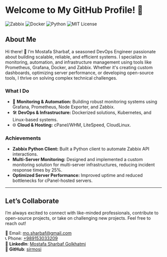 # Welcome to My GitHub Profile! 👋

![Zabbix](https://img.shields.io/badge/Zabbix-API%20Client-red?style=flat&logo=zabbix)
![Docker](https://img.shields.io/badge/Docker-Compose-blue?style=flat&logo=docker)
![Python](https://img.shields.io/badge/Python-3.x-blue?style=flat&logo=python)
![MIT License](https://img.shields.io/badge/License-MIT-green?style=flat)

## About Me
Hi there! 👋 I’m Mostafa Sharbaf, a seasoned DevOps Engineer passionate about building scalable, reliable, and efficient systems. I specialize in monitoring, automation, and infrastructure management using tools like Prometheus, Grafana, Docker, and Zabbix. Whether it's creating custom dashboards, optimizing server performance, or developing open-source tools, I thrive on solving complex technical challenges.

### **What I Do**
- 🚀 **Monitoring & Automation:** Building robust monitoring systems using Grafana, Prometheus, Node Exporter, and Zabbix.
- 🛠️ **DevOps & Infrastructure:** Dockerized solutions, Kubernetes, and Linux-based systems.
- 🌐 **Cloud & Hosting:** cPanel/WHM, LiteSpeed, CloudLinux.

### **Achievements**
- **Zabbix Python Client:** Built a Python client to automate Zabbix API interactions.
- **Multi-Server Monitoring:** Designed and implemented a custom monitoring solution for multi-server infrastructures, reducing incident response times by 25%.
- **Optimized Server Performance:** Improved uptime and reduced bottlenecks for cPanel-hosted servers.

---

## Let’s Collaborate
I’m always excited to connect with like-minded professionals, contribute to open-source projects, or take on challenging new projects. Feel free to reach out!

📧 Email: [mo.sharbaf@gmail.com](mailto:mo.sharbaf@gmail.com)  
📞 Phone: [+989153033209](tel:+989153033209)  
🔗 **LinkedIn**: [Mostafa Sharbaf Golkhatmi](https://www.linkedin.com/in/mostafa-sharbaf-golkhatmi)  
🐙 **GitHub**: [sirmosi](https://github.com/sirmosi)
